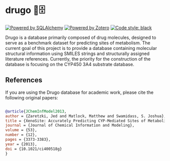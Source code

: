 # drugo 💊🗄️

[![Powered by SQLAlchemy](https://img.shields.io/badge/powered%20by-SQLAlchemy-red.svg)](https://github.com/sqlalchemy/sqlalchemy)
[![Powered by Zotero](https://img.shields.io/badge/powered%20by-Zotero-red.svg)](https://github.com/zotero/zotero)
[![Code style: black](https://img.shields.io/badge/code%20style-black-000000.svg)](https://github.com/psf/black)


<!--
[![Powered by Zotero](https://img.shields.io/badge/powered%20by-Zotero-red.svg)](https://github.com/zotero/zotero)
[![Powered by Pyzotero](https://img.shields.io/badge/powered%20by-Pyzotero-red.svg)](https://github.com/urschrei/pyzotero)
[![download](https://img.shields.io/github/downloads/jcwang587/xdatbus/total)](https://github.com/jcwang587/xdatbus/releases)
-->

Drugo is a database primarily composed of drug molecules, designed to serve as a benchmark dataset for predicting sites of metabolism. The current goal of this project is to provide a database containing molecular structural information using SMILES strings and structurally assigned literature references. Currently, the priority for the construction of the database is focusing on the CYP450 3A4 substrate database.

## References

If you are using the Drugo database for academic work, please cite the following original papers:

```bibtex

@article{JChemInfModel2013,
author = {Zaretzki, Jed and Matlock, Matthew and Swamidass, S. Joshua},
title = {XenoSite: Accurately Predicting CYP-Mediated Sites of Metabolism with Neural Networks},
journal = {Journal of Chemical Information and Modeling},
volume = {53},
number = {12},
pages = {3373-3383},
year = {2013},
doi = {10.1021/ci400518g}
}
```
